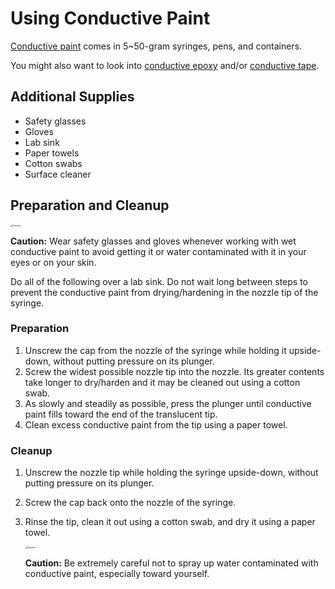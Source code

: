 # Using Conductive Paint

[Conductive paint](https://www.digikey.com/en/products/filter/coating-grease-repair/642?s=N4IgjCBcoKxaBjKAzAhgGwM4FMA0IB7KAbRAGYyAmAdgE4AWEAXXwAcAXKEAZXYCcAlgDsA5iAC%2B%2BMAA4y8EEkhoseQiXKyyANmnM2nSD37CxkkAFpK8xfwCuqopFJwmZ83OgKodh%2BrAAGZnFgoA) comes in 5~50-gram syringes, pens, and containers.

You might also want to look into [conductive epoxy](https://www.digikey.com/en/products/filter/glue-adhesives-applicators/909?s=N4IgjCBcoKxaBjKAzAhgGwM4FMA0IB7KAbRAGYyAmAdgE4AWEfM%2BsmANgAYmR7rLKrHvXrtBjZqxi1qPFm1oAOEAF18ABwAuUEAGVNAJwCWAOwDmIAL74wisvBBJIaLHkIlyImIvZyRY7jUQLR19Y3MrfABae2hHKEMAVzciSFIwQOsQKMoHJySUjzgVS1KgA) and/or [conductive tape](https://www.digikey.com/en/products/filter/tape/908?s=N4IgjCBcoCwJwGYqgMZQGYEMA2BnApgDQgD2UA2iAjAgKwBsADCALrEAOALlCAMqcAnAJYA7AOYgAvsQC0AJmQg0kQQFcipCiFqtpIGUmhKoajWUiUwzFpNtA).

## Additional Supplies

 -  Safety glasses
 -  Gloves
 -  Lab sink
 -  Paper towels
 -  Cotton swabs
 -  Surface cleaner

## Preparation and Cleanup

<img src="https://upload.wikimedia.org/wikipedia/commons/6/61/ANSI_Caution_Header_-_1998.svg" alt="Caution" style="zoom:25%;" />

**Caution:** Wear safety glasses and gloves whenever working with wet conductive paint to avoid getting it or water contaminated with it in your eyes or on your skin.

Do all of the following over a lab sink. Do not wait long between steps to prevent the conductive paint from drying/hardening in the nozzle tip of the syringe.

### Preparation

 1. Unscrew the cap from the nozzle of the syringe while holding it upside-down, without putting pressure on its plunger.
 2. Screw the widest possible nozzle tip into the nozzle. Its greater contents take longer to dry/harden and it may be cleaned out using a cotton swab.
 3. As slowly and steadily as possible, press the plunger until conductive paint fills toward the end of the translucent tip.
 4. Clean excess conductive paint from the tip using a paper towel.

### Cleanup

 1. Unscrew the nozzle tip while holding the syringe upside-down, without putting pressure on its plunger.
 2. Screw the cap back onto the nozzle of the syringe.
 3. Rinse the tip, clean it out using a cotton swab, and dry it using a paper towel.

    <img src="https://upload.wikimedia.org/wikipedia/commons/6/61/ANSI_Caution_Header_-_1998.svg" alt="Caution" style="zoom:25%;" />
    
    **Caution:** Be extremely careful not to spray up water contaminated with conductive paint, especially toward yourself.
